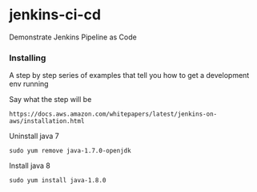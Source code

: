# jenkins-ci-cd
Demonstrate Jenkins Pipeline as Code


### Installing

A step by step series of examples that tell you how to get a development env running

Say what the step will be

```
https://docs.aws.amazon.com/whitepapers/latest/jenkins-on-aws/installation.html
```

Uninstall java 7

```
sudo yum remove java-1.7.0-openjdk
```

Install java 8

```
sudo yum install java-1.8.0
```